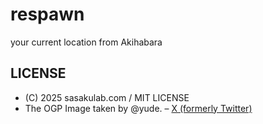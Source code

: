 # respawn

your current location from Akihabara

## LICENSE

- (C) 2025 sasakulab.com / MIT LICENSE
- The OGP Image taken by @yude. &ndash; [X (formerly Twitter)](https://x.com/yude_jp/status/1827166892701970469)
